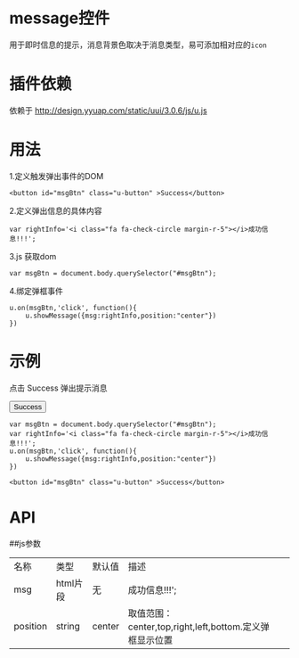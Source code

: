 # message控件

用于即时信息的提示，消息背景色取决于消息类型，易可添加相对应的`icon`

# 插件依赖

依赖于  http://design.yyuap.com/static/uui/3.0.6/js/u.js

# 用法

1.定义触发弹出事件的DOM

```
<button id="msgBtn" class="u-button" >Success</button>

```
2.定义弹出信息的具体内容

```
var rightInfo='<i class="fa fa-check-circle margin-r-5"></i>成功信息!!!';

```

3.js 获取dom

```
var msgBtn = document.body.querySelector("#msgBtn");

```

4.绑定弹框事件

```
u.on(msgBtn,'click', function(){ 
    u.showMessage({msg:rightInfo,position:"center"})
})

```

# 示例


点击 Success 弹出提示消息
<div class="example-content"><button id="msgBtn" class="u-button" >Success</button>
</div>
<div class="example-content ex-hide"><script>var msgBtn = document.body.querySelector("#msgBtn");
var rightInfo='<i class="fa fa-check-circle margin-r-5"></i>成功信息!!!';
u.on(msgBtn,'click', function(){ 
    u.showMessage({msg:rightInfo,position:"center"})
})
</script></div>
<div class="examples-code"><pre><code>var msgBtn = document.body.querySelector("#msgBtn");
var rightInfo='&lt;i class="fa fa-check-circle margin-r-5">&lt;/i>成功信息!!!';
u.on(msgBtn,'click', function(){ 
    u.showMessage({msg:rightInfo,position:"center"})
})</code></pre>
</div>
<div class="examples-code"><pre><code>&lt;button id="msgBtn" class="u-button" >Success&lt;/button>
</code></pre>
</div>



# API

##js参数
<table>
  <tbody>
  	  <tr>
	    <td>名称</td>
	    <td>类型</td>
	    <td>默认值</td>
	    <td>描述</td>
	    <td></td>
	  </tr>
	  <tr>
	    <td>msg</td>
	    <td>html片段</td>
	    <td>无</td>
	    <td><i class="fa fa-check-circle margin-r-5"></i>成功信息!!!';</td>
	    <td></td>
	  </tr>
	  <tr>
	    <td>position</td>
	    <td>string</td>
	    <td>center</td>
	    <td>取值范围：center,top,right,left,bottom.定义弹框显示位置</td>
	    <td></td>
	  </tr>
	</tbody>
</table>


